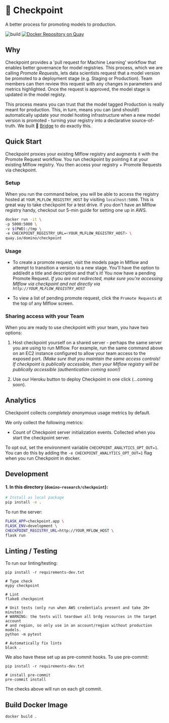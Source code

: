# :passport_control: Checkpoint

A better process for promoting models to production.

![build](https://github.com/dominodatalab/domino-research/actions/workflows/checkpoint.yml/badge.svg?branch=main)
[![Docker Repository on Quay](https://quay.io/repository/domino/checkpoint/status "Docker Repository on Quay")](https://quay.io/repository/domino/checkpoint)

## Why

Checkpoint provides a 'pull request for Machine Learning' workflow that enables better governance for model registries. This process, which we are calling _Promote Requests_, lets data scientists request that a model version be promoted to a deployment stage (e.g. Staging or Production). Team members can then review this request with any changes in parameters and metrics highlighted. Once the request is approved, the model stage is updated in the model registy.

This process means you can trust that the model tagged Production is really meant for production. This, in turn, means you can (and should!) automatically update your model hosting infrastructure when a new model version is promoted - turning your registry into a declarative source-of-truth. We built :bridge_at_night: [Bridge](https://github.com/dominodatalab/domino-research/tree/main/bridge) to do exactly this.

## Quick Start

Checkpoint proxies your existing Mlflow registry and augments it with the Promote Request workflow.
You run checkpoint by pointing it at your existing Mlflow registry. You then access your registry + 
Promote Requests via checkpoint. 

### Setup

When you run the command below, you will be able to access the registry
hosted at `YOUR_MLFLOW_REGISTRY_HOST` by visiting `localhost:5000`. This is great
way to take checkpoint for a test drive. If you don't have an Mlflow registry handy,
checkout our 5-min guide for setting one up in AWS.

```bash
docker run -it \
-p 5000:5000 \
-v $(PWD):/tmp \
-e CHECKPOINT_REGISTRY_URL=<YOUR_MLFLOW_REGISTRY_HOST> \
quay.io/domino/checkpoint
```

### Usage

- To create a promote request, visit the models page in Mlflow and attempt to transition
a version to a new stage. You'll have the option to add/edit a title and description and that's it!
You now have a pending Promote Request. _If you are not redirected, make sure you're accessing Mlflow via
checkpoint and not directly via `http://YOUR_MLFLOW_REGISTRY_HOST`_

- To view a list of pending promote request, click the `Promote Requests` at the top of any Mlflow screen.

### Sharing access with your Team

When you are ready to use checkpoint with your team, you have two options:

1. Host checkpoint yourself on a shared server - perhaps the same server you are using to run Mlflow.
  For example, run the same command above on an EC2 instance configured to allow your team
  access to the exposed port. _(Make sure that you maintain the same access controls!
  If checkpoint is publically accessible, then your Mlflow registry will be publically
  accessible (authentication coming soon!)_
  
2. Use our Heroku button to deploy Checkpoint in one click (...coming soon).

## Analytics

Checkpoint collects *completely anonymous* usage metrics by default.

We only collect the following metrics:

- Count of Checkpoint server initialization events. Collected when you start the checkpoint server.

To opt out, set the environment variable `CHECKPOINT_ANALYTICS_OPT_OUT=1`. You can do this by adding
the `-e CHECKPOINT_ANALYTICS_OPT_OUT=1` flag when you run Checkpoint in docker.

## Development

#### 1. In this directory (`domino-research/checkpoint`):

```bash
# Install as local package
pip install -e .
```

To run the server:

```bash
FLASK_APP=checkpoint.app \
FLASK_ENV=development \
CHECKPOINT_REGISTRY_URL=http://YOUR_MFLOW_HOST \
flask run
```

## Linting / Testing

To run our linting/testing:

```
pip install -r requirements-dev.txt

# Type check
mypy checkpoint

# Lint
flake8 checkpoint

# Unit tests (only run when AWS credentials present and take 20+ minutes)
# WARNING: the tests will teardown all brdg resources in the target account
# and region, so only use in an account/region without production models.
python -m pytest

# Automatically fix lints
black .
```

We also have these set up as pre-commit hooks. To use pre-commit:

```
pip install -r requirements-dev.txt

# install pre-commit
pre-commit install
```

The checks above will run on each git commit.

## Build Docker Image

```
docker build .
```
